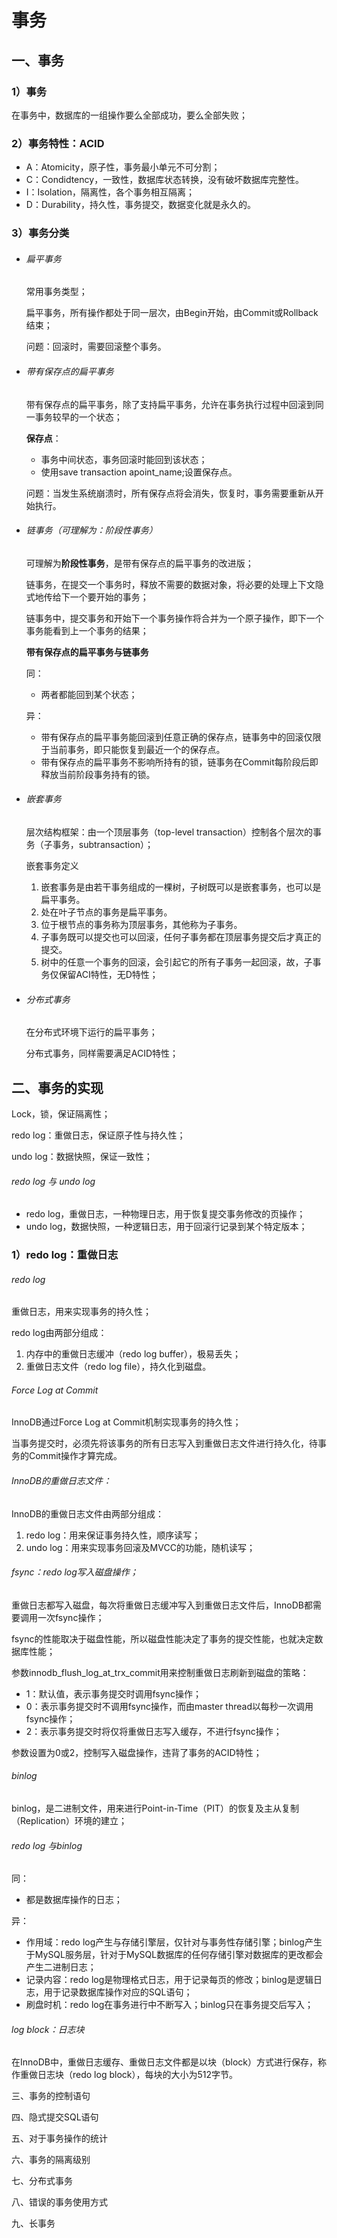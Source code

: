 # 事务

## 一、事务

### 1）事务

在事务中，数据库的一组操作要么全部成功，要么全部失败；

### 2）事务特性：ACID

- A：Atomicity，原子性，事务最小单元不可分割；
- C：Condidtency，一致性，数据库状态转换，没有破坏数据库完整性。
- I：Isolation，隔离性，各个事务相互隔离；
- D：Durability，持久性，事务提交，数据变化就是永久的。

### 3）事务分类

- ###### 扁平事务

  常用事务类型；

  扁平事务，所有操作都处于同一层次，由Begin开始，由Commit或Rollback结束；

  问题：回滚时，需要回滚整个事务。

- ###### 带有保存点的扁平事务

  带有保存点的扁平事务，除了支持扁平事务，允许在事务执行过程中回滚到同一事务较早的一个状态；

  **保存点**：

  - 事务中间状态，事务回滚时能回到该状态；
  - 使用save  transaction apoint_name;设置保存点。

  问题：当发生系统崩溃时，所有保存点将会消失，恢复时，事务需要重新从开始执行。

- ###### 链事务（可理解为：阶段性事务）

  可理解为**阶段性事务**，是带有保存点的扁平事务的改进版；

  链事务，在提交一个事务时，释放不需要的数据对象，将必要的处理上下文隐式地传给下一个要开始的事务；

  链事务中，提交事务和开始下一个事务操作将合并为一个原子操作，即下一个事务能看到上一个事务的结果；

  **带有保存点的扁平事务与链事务**

  同：

  - 两者都能回到某个状态；

  异：

  - 带有保存点的扁平事务能回滚到任意正确的保存点，链事务中的回滚仅限于当前事务，即只能恢复到最近一个的保存点。
  - 带有保存点的扁平事务不影响所持有的锁，链事务在Commit每阶段后即释放当前阶段事务持有的锁。

- ###### 嵌套事务

  层次结构框架：由一个顶层事务（top-level transaction）控制各个层次的事务（子事务，subtransaction）；

  嵌套事务定义

  1. 嵌套事务是由若干事务组成的一棵树，子树既可以是嵌套事务，也可以是扁平事务。
  2. 处在叶子节点的事务是扁平事务。
  3. 位于根节点的事务称为顶层事务，其他称为子事务。
  4. 子事务既可以提交也可以回滚，任何子事务都在顶层事务提交后才真正的提交。
  5. 树中的任意一个事务的回滚，会引起它的所有子事务一起回滚，故，子事务仅保留ACI特性，无D特性；

- ###### 分布式事务

  在分布式环境下运行的扁平事务；

  分布式事务，同样需要满足ACID特性；



## 二、事务的实现

Lock，锁，保证隔离性；

redo log：重做日志，保证原子性与持久性；

undo log：数据快照，保证一致性；

###### redo log 与 undo log

- redo log，重做日志，一种物理日志，用于恢复提交事务修改的页操作；
- undo log，数据快照，一种逻辑日志，用于回滚行记录到某个特定版本；

### 1）redo log：重做日志

###### redo log

重做日志，用来实现事务的持久性；

redo log由两部分组成：

1. 内存中的重做日志缓冲（redo log buffer），极易丢失；
2. 重做日志文件（redo log file），持久化到磁盘。

###### Force Log at Commit

InnoDB通过Force Log at Commit机制实现事务的持久性；

当事务提交时，必须先将该事务的所有日志写入到重做日志文件进行持久化，待事务的Commit操作才算完成。

###### InnoDB的重做日志文件：

InnoDB的重做日志文件由两部分组成：

1. redo log：用来保证事务持久性，顺序读写；
2. undo log：用来实现事务回滚及MVCC的功能，随机读写；

###### fsync：redo log写入磁盘操作；

重做日志都写入磁盘，每次将重做日志缓冲写入到重做日志文件后，InnoDB都需要调用一次fsync操作；

fsync的性能取决于磁盘性能，所以磁盘性能决定了事务的提交性能，也就决定数据库性能；

参数innodb_flush_log_at_trx_commit用来控制重做日志刷新到磁盘的策略：

- 1：默认值，表示事务提交时调用fsync操作；
- 0：表示事务提交时不调用fsync操作，而由master thread以每秒一次调用fsync操作；
- 2：表示事务提交时将仅将重做日志写入缓存，不进行fsync操作；

参数设置为0或2，控制写入磁盘操作，违背了事务的ACID特性；

###### binlog

binlog，是二进制文件，用来进行Point-in-Time（PIT）的恢复及主从复制（Replication）环境的建立；

###### redo log 与binlog

同：

- 都是数据库操作的日志；

异：

- 作用域：redo log产生与存储引擎层，仅针对与事务性存储引擎；binlog产生于MySQL服务层，针对于MySQL数据库的任何存储引擎对数据库的更改都会产生二进制日志；
- 记录内容：redo log是物理格式日志，用于记录每页的修改；binlog是逻辑日志，用于记录数据库操作对应的SQL语句；
- 刷盘时机：redo log在事务进行中不断写入；binlog只在事务提交后写入；

###### log block：日志块

在InnoDB中，重做日志缓存、重做日志文件都是以块（block）方式进行保存，称作重做日志块（redo log block），每块的大小为512字节。

三、事务的控制语句

四、隐式提交SQL语句

五、对于事务操作的统计

六、事务的隔离级别

七、分布式事务

八、错误的事务使用方式

九、长事务